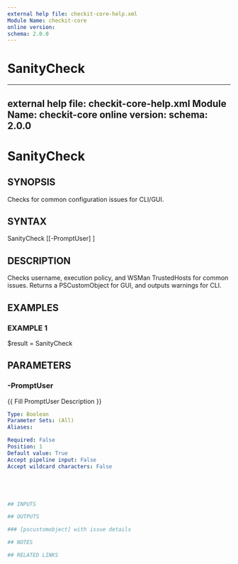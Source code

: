```yaml
---
external help file: checkit-core-help.xml
Module Name: checkit-core
online version:
schema: 2.0.0
---
```

# SanityCheck

---
external help file: checkit-core-help.xml
Module Name: checkit-core
online version:
schema: 2.0.0
---

# SanityCheck

## SYNOPSIS

Checks for common configuration issues for CLI/GUI.

## SYNTAX





SanityCheck [[-PromptUser] <Boolean>]





## DESCRIPTION

Checks username, execution policy, and WSMan TrustedHosts for common issues.
Returns a PSCustomObject for GUI, and outputs warnings for CLI.

## EXAMPLES

### EXAMPLE 1





$result = SanityCheck





## PARAMETERS

### -PromptUser

{{ Fill PromptUser Description }}

```yaml
Type: Boolean
Parameter Sets: (All)
Aliases:

Required: False
Position: 1
Default value: True
Accept pipeline input: False
Accept wildcard characters: False





## INPUTS

## OUTPUTS

### [pscustomobject] with issue details

## NOTES

## RELATED LINKS



